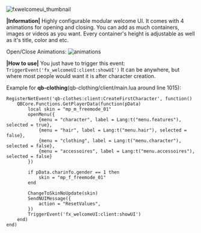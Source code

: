 ![fxwelcomeui_thumbnail](https://github.com/user-attachments/assets/eb2cd76e-4b63-4db5-8969-fde7b8f7b732)

**|Information|**
Highly configurable modular welcome UI. It comes with 4 animations for opening and closing. You can add as much containers, images or videos as you want. Every container's height is adjustable as well as it's title, color and etc.

Open/Close Animations:
![animations](https://github.com/user-attachments/assets/9d4578d7-3330-4b1c-b276-16e56b04c4d9)


**|How to use|**
You just have to trigger this event: `TriggerEvent('fx_welcomeUI:client:showUI')`
It can be anywhere, but where most people would want it is after character creation.

Example for **qb-clothing**(qb-clothing/client/main.lua around line 1015):

```
RegisterNetEvent('qb-clothes:client:CreateFirstCharacter', function()
    QBCore.Functions.GetPlayerData(function(pData)
        local skin = "mp_m_freemode_01"
        openMenu({
            {menu = "character", label = Lang:t("menu.features"), selected = true},
            {menu = "hair", label = Lang:t("menu.hair"), selected = false},
            {menu = "clothing", label = Lang:t("menu.character"), selected = false},
            {menu = "accessoires", label = Lang:t("menu.accessoires"), selected = false}
        })

        if pData.charinfo.gender == 1 then
            skin = "mp_f_freemode_01"
        end

        ChangeToSkinNoUpdate(skin)
        SendNUIMessage({
            action = "ResetValues",
        })
        TriggerEvent('fx_welcomeUI:client:showUI')
    end)
end)
```


